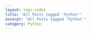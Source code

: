 ```yaml
---
layout: tags-index
title: "All Posts tagged 'Python'"
excerpt: "All Posts tagged 'Python'"
category: Python
---
```

